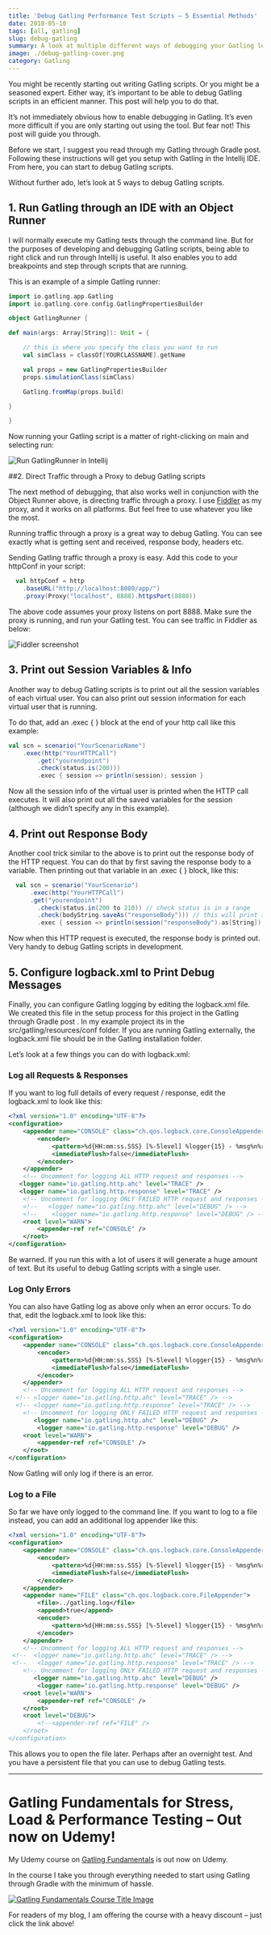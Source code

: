 ```yaml
---
title: 'Debug Gatling Performance Test Scripts – 5 Essential Methods'
date: 2018-05-10
tags: [all, gatling]
slug: debug-gatling
summary: A look at multiple different ways of debugging your Gatling load test scripts
image: ./debug-gatling-cover.png
category: Gatling
---
```


You might be recently starting out writing Gatling scripts. Or you might be a seasoned expert. Either way, it’s important to be able to debug Gatling scripts in an efficient manner. This post will help you to do that.

It’s not immediately obvious how to enable debugging in Gatling. It’s even more difficult if you are only starting out using the tool. But fear not! This post will guide you through.

Before we start, I suggest you read through my Gatling through Gradle post. Following these instructions will get you setup with Gatling in the Intellij IDE. From here, you can start to debug Gatling scripts.

Without further ado, let’s look at 5 ways to debug Gatling scripts.

## 1. Run Gatling through an IDE with an Object Runner

I will normally execute my Gatling tests through the command line. But for the purposes of developing and debugging Gatling scripts, being able to right click and run through Intellij is useful. It also enables you to add breakpoints and step through scripts that are running.

This is an example of a simple Gatling runner:

```scala
import io.gatling.app.Gatling
import io.gatling.core.config.GatlingPropertiesBuilder

object GatlingRunner {

def main(args: Array[String]): Unit = {

    // this is where you specify the class you want to run
    val simClass = classOf[YOURCLASSNAME].getName

    val props = new GatlingPropertiesBuilder
    props.simulationClass(simClass)

    Gatling.fromMap(props.build)

}

}
```

Now running your Gatling script is a matter of right-clicking on main and selecting run:

![Run GatlingRunner in Intellij](./RunIntellij.png)

##2. Direct Traffic through a Proxy to debug Gatling scripts

The next method of debugging, that also works well in conjunction with the Object Runner above, is directing traffic through a proxy. I use [Fiddler](https://www.telerik.com/fiddler) as my proxy, and it works on all platforms. But feel free to use whatever you like the most.

Running traffic through a proxy is a great way to debug Gatling. You can see exactly what is getting sent and received, response body, headers etc.

Sending Gatling traffic through a proxy is easy. Add this code to your httpConf in your script:

```scala
  val httpConf = http
    .baseURL("http://localhost:8080/app/")
    .proxy(Proxy("localhost", 8888).httpsPort(8888))
```

The above code assumes your proxy listens on port 8888. Make sure the proxy is running, and run your Gatling test. You can see traffic in Fiddler as below:

![Fiddler screenshot](./ProxyFiddler.png)

## 3. Print out Session Variables & Info

Another way to debug Gatling scripts is to print out all the session variables of each virtual user. You can also print out session information for each virtual user that is running.

To do that, add an .exec { } block at the end of your http call like this example:

```scala
val scn = scenario("YourScenarioName")
    .exec(http("YourHTTPCall")
        .get("yourendpoint")
        .check(status.is(200)))
        .exec { session => println(session); session }
```

Now all the session info of the virtual user is printed when the HTTP call executes. It will also print out all the saved variables for the session (although we didn’t specify any in this example).

## 4. Print out Response Body

Another cool trick similar to the above is to print out the response body of the HTTP request. You can do that by first saving the response body to a variable. Then printing out that variable in an .exec { } block, like this:

```scala
  val scn = scenario("YourScenario")
      .exec(http("YourHTTPCall")
      .get("yourendpoint")
        .check(status.in(200 to 210)) // check status is in a range
        .check(bodyString.saveAs("responseBody"))) // this will print the whole response body
        .exec { session => println(session("responseBody").as[String]); session}
```

Now when this HTTP request is executed, the response body is printed out. Very handy to debug Gatling scripts in development.

## 5. Configure logback.xml to Print Debug Messages

Finally, you can configure Gatling logging by editing the logback.xml file. We created this file in the setup process for this project in the Gatling through Gradle post . In my example project its in the src/gatling/resources/conf folder. If you are running Gatling externally, the logback.xml file should be in the Gatling installation folder.

Let’s look at a few things you can do with logback.xml:

### Log all Requests & Responses

If you want to log full details of every request / response, edit the logback.xml to look like this:

```xml
<?xml version="1.0" encoding="UTF-8"?>
<configuration>
    <appender name="CONSOLE" class="ch.qos.logback.core.ConsoleAppender">
        <encoder>
            <pattern>%d{HH:mm:ss.SSS} [%-5level] %logger{15} - %msg%n%rEx</pattern>
            <immediateFlush>false</immediateFlush>
        </encoder>
    </appender>
    <!-- Uncomment for logging ALL HTTP request and responses -->
   <logger name="io.gatling.http.ahc" level="TRACE" />
   <logger name="io.gatling.http.response" level="TRACE" />
    <!-- Uncomment for logging ONLY FAILED HTTP request and responses -->
    <!--   <logger name="io.gatling.http.ahc" level="DEBUG" /> -->
    <!--    <logger name="io.gatling.http.response" level="DEBUG" /> -->
    <root level="WARN">
        <appender-ref ref="CONSOLE" />
    </root>
</configuration>
```

Be warned. If you run this with a lot of users it will generate a huge amount of text. But its useful to debug Gatling scripts with a single user.

### Log Only Errors

You can also have Gatling log as above only when an error occurs. To do that, edit the logback.xml to look like this:

```xml
<?xml version="1.0" encoding="UTF-8"?>
<configuration>
    <appender name="CONSOLE" class="ch.qos.logback.core.ConsoleAppender">
        <encoder>
            <pattern>%d{HH:mm:ss.SSS} [%-5level] %logger{15} - %msg%n%rEx</pattern>
            <immediateFlush>false</immediateFlush>
        </encoder>
    </appender>
    <!-- Uncomment for logging ALL HTTP request and responses -->
  <!-- <logger name="io.gatling.http.ahc" level="TRACE" /> -->
  <!-- <logger name="io.gatling.http.response" level="TRACE" /> -->
    <!-- Uncomment for logging ONLY FAILED HTTP request and responses -->
       <logger name="io.gatling.http.ahc" level="DEBUG" />
        <logger name="io.gatling.http.response" level="DEBUG" />
    <root level="WARN">
        <appender-ref ref="CONSOLE" />
    </root>
</configuration>
```

Now Gatling will only log if there is an error.

### Log to a File

So far we have only logged to the command line. If you want to log to a file instead, you can add an additional log appender like this:

```xml
<?xml version="1.0" encoding="UTF-8"?>
<configuration>
    <appender name="CONSOLE" class="ch.qos.logback.core.ConsoleAppender">
        <encoder>
            <pattern>%d{HH:mm:ss.SSS} [%-5level] %logger{15} - %msg%n%rEx</pattern>
            <immediateFlush>false</immediateFlush>
        </encoder>
    </appender>
    <appender name="FILE" class="ch.qos.logback.core.FileAppender">
        <file>../gatling.log</file>
        <append>true</append>
        <encoder>
            <pattern>%d{HH:mm:ss.SSS} [%-5level] %logger{15} - %msg%n%rEx</pattern>
        </encoder>
    </appender>
    <!-- Uncomment for logging ALL HTTP request and responses -->
 <!--  <logger name="io.gatling.http.ahc" level="TRACE" /> -->
 <!--   <logger name="io.gatling.http.response" level="TRACE" /> -->
    <!-- Uncomment for logging ONLY FAILED HTTP request and responses -->
       <logger name="io.gatling.http.ahc" level="DEBUG" />
        <logger name="io.gatling.http.response" level="DEBUG" />
    <root level="WARN">
        <appender-ref ref="CONSOLE" />
    </root>
    <root level="DEBUG">
        <!--<appender-ref ref="FILE" />
    </root>
</configuration>
```

This allows you to open the file later. Perhaps after an overnight test. And you have a persistent file that you can use to debug Gatling tests.

---

# Gatling Fundamentals for Stress, Load & Performance Testing – Out now on Udemy!

My Udemy course on [Gatling Fundamentals](https://www.udemy.com/gatling-fundamentals/?couponCode=JAMESW) is out now on Udemy.

In the course I take you through everything needed to start using Gatling through Gradle with the minimum of hassle.

[![Gatling Fundamentals Course Title Image](./GatlingFundamentalsLogo_withText.png)](https://www.udemy.com/gatling-fundamentals/?couponCode=JAMESW)

For readers of my blog, I am offering the course with a heavy discount – just click the link above!
